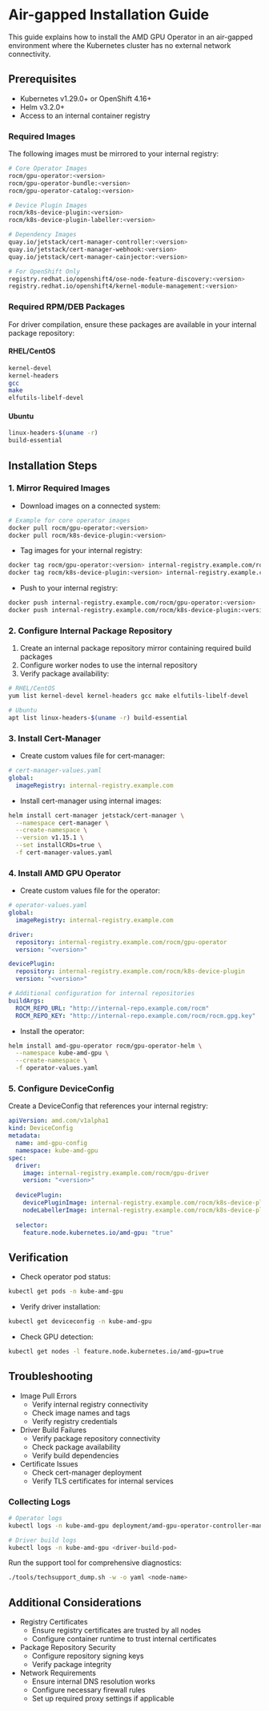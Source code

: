 # Air-gapped Installation Guide

This guide explains how to install the AMD GPU Operator in an air-gapped environment where the Kubernetes cluster has no external network connectivity.

## Prerequisites

- Kubernetes v1.29.0+ or OpenShift 4.16+
- Helm v3.2.0+
- Access to an internal container registry

### Required Images

The following images must be mirrored to your internal registry:

```bash
# Core Operator Images
rocm/gpu-operator:<version>
rocm/gpu-operator-bundle:<version>
rocm/gpu-operator-catalog:<version>

# Device Plugin Images
rocm/k8s-device-plugin:<version>
rocm/k8s-device-plugin-labeller:<version>

# Dependency Images
quay.io/jetstack/cert-manager-controller:<version>
quay.io/jetstack/cert-manager-webhook:<version>
quay.io/jetstack/cert-manager-cainjector:<version>

# For OpenShift Only
registry.redhat.io/openshift4/ose-node-feature-discovery:<version>
registry.redhat.io/openshift4/kernel-module-management:<version>
```

### Required RPM/DEB Packages

For driver compilation, ensure these packages are available in your internal package repository:

#### RHEL/CentOS

```bash
kernel-devel
kernel-headers
gcc
make
elfutils-libelf-devel
```

#### Ubuntu

```bash
linux-headers-$(uname -r)
build-essential
```

## Installation Steps

### 1. Mirror Required Images

- Download images on a connected system:

```bash
# Example for core operator images
docker pull rocm/gpu-operator:<version>
docker pull rocm/k8s-device-plugin:<version>
```

- Tag images for your internal registry:

```bash
docker tag rocm/gpu-operator:<version> internal-registry.example.com/rocm/gpu-operator:<version>
docker tag rocm/k8s-device-plugin:<version> internal-registry.example.com/rocm/k8s-device-plugin:<version>
```

- Push to your internal registry:

```bash
docker push internal-registry.example.com/rocm/gpu-operator:<version>
docker push internal-registry.example.com/rocm/k8s-device-plugin:<version>
```

### 2. Configure Internal Package Repository

1. Create an internal package repository mirror containing required build packages
2. Configure worker nodes to use the internal repository
3. Verify package availability:

```bash
# RHEL/CentOS
yum list kernel-devel kernel-headers gcc make elfutils-libelf-devel

# Ubuntu
apt list linux-headers-$(uname -r) build-essential
```

### 3. Install Cert-Manager

- Create custom values file for cert-manager:

```yaml
# cert-manager-values.yaml
global:
  imageRegistry: internal-registry.example.com
```

- Install cert-manager using internal images:

```bash
helm install cert-manager jetstack/cert-manager \
  --namespace cert-manager \
  --create-namespace \
  --version v1.15.1 \
  --set installCRDs=true \
  -f cert-manager-values.yaml
```

### 4. Install AMD GPU Operator

- Create custom values file for the operator:

```yaml
# operator-values.yaml
global:
  imageRegistry: internal-registry.example.com

driver:
  repository: internal-registry.example.com/rocm/gpu-operator
  version: "<version>"

devicePlugin:
  repository: internal-registry.example.com/rocm/k8s-device-plugin
  version: "<version>"

# Additional configuration for internal repositories
buildArgs:
  ROCM_REPO_URL: "http://internal-repo.example.com/rocm"
  ROCM_REPO_KEY: "http://internal-repo.example.com/rocm/rocm.gpg.key"
```

- Install the operator:

```bash
helm install amd-gpu-operator rocm/gpu-operator-helm \
  --namespace kube-amd-gpu \
  --create-namespace \
  -f operator-values.yaml
```

### 5. Configure DeviceConfig

Create a DeviceConfig that references your internal registry:

```yaml
apiVersion: amd.com/v1alpha1
kind: DeviceConfig
metadata:
  name: amd-gpu-config
  namespace: kube-amd-gpu
spec:
  driver:
    image: internal-registry.example.com/rocm/gpu-driver
    version: "<version>"
    
  devicePlugin:
    devicePluginImage: internal-registry.example.com/rocm/k8s-device-plugin:latest
    nodeLabellerImage: internal-registry.example.com/rocm/k8s-device-plugin-labeller:latest
    
  selector:
    feature.node.kubernetes.io/amd-gpu: "true"
```

## Verification

- Check operator pod status:

```bash
kubectl get pods -n kube-amd-gpu
```

- Verify driver installation:

```bash
kubectl get deviceconfig -n kube-amd-gpu
```

- Check GPU detection:

```bash
kubectl get nodes -l feature.node.kubernetes.io/amd-gpu=true
```

## Troubleshooting

- Image Pull Errors
  - Verify internal registry connectivity
  - Check image names and tags
  - Verify registry credentials
- Driver Build Failures
  - Verify package repository connectivity
  - Check package availability
  - Verify build dependencies
- Certificate Issues
  - Check cert-manager deployment
  - Verify TLS certificates for internal services

### Collecting Logs

```bash
# Operator logs
kubectl logs -n kube-amd-gpu deployment/amd-gpu-operator-controller-manager

# Driver build logs
kubectl logs -n kube-amd-gpu <driver-build-pod>
```

Run the support tool for comprehensive diagnostics:

```bash
./tools/techsupport_dump.sh -w -o yaml <node-name>
```

## Additional Considerations

- Registry Certificates
  - Ensure registry certificates are trusted by all nodes
  - Configure container runtime to trust internal certificates
- Package Repository Security
  - Configure repository signing keys
  - Verify package integrity
- Network Requirements
  - Ensure internal DNS resolution works
  - Configure necessary firewall rules
  - Set up required proxy settings if applicable
